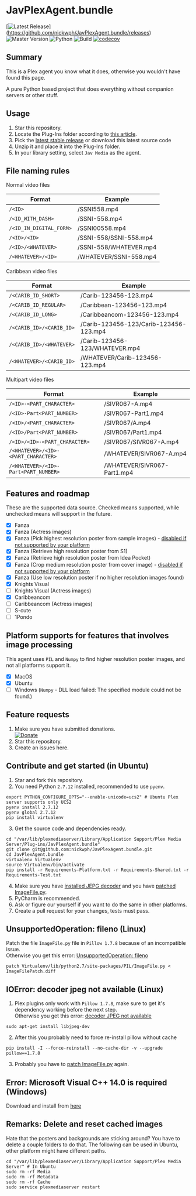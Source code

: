 # JavPlexAgent.bundle

[![Latest Release](https://img.shields.io/badge/latest%20release-v1.0.0-5D87BF.svg)]
(https://github.com/nickwph/JavPlexAgent.bundle/releases)
![Master Version](https://img.shields.io/badge/master%20version-v1.1.0.alpha-5D87BF.svg)
![Python](https://img.shields.io/badge/python-2.7-3776AB.svg?logo=python&logoColor=white)
![Build](https://github.com/nickwph/JavPlexAgent.bundle/workflows/build/badge.svg)
[![codecov](https://codecov.io/gh/nickwph/JavPlexAgent.bundle/branch/master/graph/badge.svg)](https://codecov.io/gh/nickwph/JavPlexAgent.bundle)

## Summary

This is a Plex agent you know what it does, otherwise you wouldn't have found this page.

A pure Python based project that does everything without companion servers or other stuff. 

## Usage

1. Star this repository.
2. Locate the Plug-Ins folder according to [this article](https://support.plex.tv/articles/201106098-how-do-i-find-the-plug-ins-folder/).
3. Pick the [latest stable release](https://github.com/nickwph/JavPlexAgent.bundle/releases) or download this latest source code
4. Unzip it and place it into the Plug-Ins folder.
5. In your library setting, select `Jav Media` as the agent.

## File naming rules

Normal video files

| Format                  | Example                |
|-------------------------|------------------------|
| `/<ID>`                 | /SSNI558.mp4           |
| `/<ID_WITH_DASH>`       | /SSNI-558.mp4          |
| `/<ID_IN_DIGITAL_FORM>` | /SSNI00558.mp4         |
| `/<ID>/<ID>`            | /SSNI-558/SSNI-558.mp4 |
| `/<ID>/<WHATEVER>`      | /SSNI-558/WHATEVER.mp4 |
| `/<WHATEVER>/<ID>`      | /WHATEVER/SSNI-558.mp4 |

Caribbean video files

| Format                   | Example                                |
|--------------------------|----------------------------------------|
| `/<CARIB_ID_SHORT>`      | /Carib-123456-123.mp4                  |
| `/<CARIB_ID_REGULAR>`    | /Caribbean-123456-123.mp4              |
| `/<CARIB_ID_LONG>`       | /Caribbeancom-123456-123.mp4           |
| `/<CARIB_ID>/<CARIB_ID>` | /Carib-123456-123/Carib-123456-123.mp4 |
| `/<CARIB_ID>/<WHATEVER>` | /Carib-123456-123/WHATEVER.mp4         |
| `/<WHATEVER>/<CARIB_ID>` | /WHATEVER/Carib-123456-123.mp4         |

Multipart video files

| Format                               | Example                     |
|--------------------------------------|-----------------------------|
| `/<ID>-<PART_CHARACTER>`             | /SIVR067-A.mp4              |
| `/<ID>-Part<PART_NUMBER>`            | /SIVR067-Part1.mp4          |
| `/<ID>/<PART_CHARACTER>`             | /SIVR067/A.mp4              |
| `/<ID>/Part<PART_NUMBER>`            | /SIVR067/Part1.mp4          |
| `/<ID>/<ID>-<PART_CHARACTER>`        | /SIVR067/SIVR067-A.mp4      |
| `/<WHATEVER>/<ID>-<PART_CHARACTER>`  | /WHATEVER/SIVR067-A.mp4     |
| `/<WHATEVER>/<ID>-Part<PART_NUMBER>` | /WHATEVER/SIVR067-Part1.mp4 |

## Features and roadmap

These are the supported data source. Checked means supported, while unchecked means will support in the future.  

- [x] Fanza
- [x] Fanza (Actress images)
- [x] Fanza (Pick highest resolution poster from sample images) - [disabled if not supported by your platform](#platform-supports-for-features-that-involves-image-processing)
- [x] Fanza (Retrieve high resolution poster from S1)
- [x] Fanza (Retrieve high resolution poster from Idea Pocket)
- [x] Fanza (Crop medium resolution poster from cover image) - [disabled if not supported by your platform](#platform-supports-for-features-that-involves-image-processing)
- [x] Fanza (Use low resolution poster if no higher resolution images found)
- [x] Knights Visual
- [ ] Knights Visual (Actress images)
- [x] Caribbeancom
- [ ] Caribbeancom (Actress images)
- [ ] S-cute
- [ ] 1Pondo

## Platform supports for features that involves image processing

This agent uses `PIL` and `Numpy` to find higher resolution poster images, and not all platforms support it.

- [x] MacOS
- [x] Ubuntu
- [ ] Windows (`Numpy` - DLL load failed: The specified module could not be found.)

## Feature requests

1. Make sure you have submitted donations.  
[![Donate](https://www.paypalobjects.com/en_US/i/btn/btn_donateCC_LG.gif)](https://www.paypal.com/cgi-bin/webscr?cmd=_s-xclick&hosted_button_id=UKKJEAK6TGKGE&source=url)
2. Star this repository.
3. Create an issues here.

## Contribute and get started (in Ubuntu)

1. Star and fork this repository.
2. You need Python `2.7.12` installed, recommended to use `pyenv`.
```shell script
export PYTHON_CONFIGURE_OPTS="--enable-unicode=ucs2" # Ubuntu Plex server supports only UCS2
pyenv install 2.7.12
pyenv global 2.7.12
pip install virtualenv
```
3. Get the source code and dependencies ready.
```shell script
cd "/var/lib/plexmediaserver/Library/Application Support/Plex Media Server/Plug-ins/JavPlexAgent.bundle"
git clone git@github.com:nickwph/JavPlexAgent.bundle.git
cd JavPlexAgent.bundle
virtualenv Virtualenv
source Virtualenv/bin/activate
pip install -r Requirements-Platform.txt -r Requirements-Shared.txt -r Requirements-Test.txt
```
4. Make sure you have [installed JEPG decoder](#ioerror-decoder-jpeg-not-available-linux) and you have [patched ImageFile.py](#unsupportedoperation-fileno-linux).
5. PyCharm is recommended. 
6. Ask or figure our yourself if you want to do the same in other platforms. 
6. Create a pull request for your changes, tests must pass.

## UnsupportedOperation: fileno (Linux)

Patch the file `ImageFile.py` file in `Pillow 1.7.8` because of an incompatible issue.  
Otherwise you get this error: [UnsupportedOperation: fileno](https://stackoverflow.com/a/33300044)
```shell script
patch Virtualenv/lib/python2.7/site-packages/PIL/ImageFile.py < ImageFilePatch.diff
```

## IOError: decoder jpeg not available (Linux)

1. Plex plugins only work with `Pillow 1.7.8`, make sure to get it's dependency working before the next step.  
Otherwise you get this error: [decoder JPEG not available](https://stackoverflow.com/q/8915296)
```shell script
sudo apt-get install libjpeg-dev
```
2. After this you probably need to force re-install pillow without cache
```shell script
pip install -I --force-reinstall --no-cache-dir -v --upgrade  pillow==1.7.8
```
3. Probably you have to [patch ImageFile.py](#unsupportedoperation-fileno-linux) again.

## Error: Microsoft Visual C++ 14.0 is required (Windows)

Download and install from [here](https://www.microsoft.com/en-us/download/details.aspx?id=44266)

## Remarks: Delete and reset cached images

Hate that the posters and backgrounds are sticking around? You have to delete a couple folders to do that. 
The following can be used in Ubuntu, other platform might have different paths.
```shell script
cd "/var/lib/plexmediaserver/Library/Application Support/Plex Media Server" # In Ubuntu
sudo rm -rf Media
sudo rm -rf Metadata
sudo rm -rf Cache
sudo service plexmediaserver restart
```


